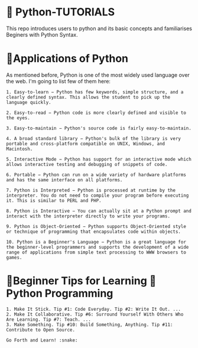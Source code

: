 # :snake: Python-TUTORIALS
This repo introduces users to python and its basic concepts and familiarises Beginers with Python Syntax.

# :cherries:Applications of Python

As mentioned before, Python is one of the most widely used language over the web. I'm going to list few of them here:

    1. Easy-to-learn − Python has few keywords, simple structure, and a clearly defined syntax. This allows the student to pick up the language quickly.

    2. Easy-to-read − Python code is more clearly defined and visible to the eyes.

    3. Easy-to-maintain − Python's source code is fairly easy-to-maintain.

    4. A broad standard library − Python's bulk of the library is very portable and cross-platform compatible on UNIX, Windows, and Macintosh.

    5. Interactive Mode − Python has support for an interactive mode which allows interactive testing and debugging of snippets of code.

    6. Portable − Python can run on a wide variety of hardware platforms and has the same interface on all platforms.

    7. Python is Interpreted − Python is processed at runtime by the interpreter. You do not need to compile your program before executing it. This is similar to PERL and PHP.

    8. Python is Interactive − You can actually sit at a Python prompt and interact with the interpreter directly to write your programs.

    9. Python is Object-Oriented − Python supports Object-Oriented style or technique of programming that encapsulates code within objects.

    10. Python is a Beginner's Language − Python is a great language for the beginner-level programmers and supports the development of a wide range of applications from simple text processing to WWW browsers to games.
    
# :scroll:Beginner Tips for Learning :snake:Python Programming

    1. Make It Stick. Tip #1: Code Everyday. Tip #2: Write It Out. ...
    2. Make It Collaborative. Tip #6: Surround Yourself With Others Who Are Learning. Tip #7: Teach. ...
    3. Make Something. Tip #10: Build Something, Anything. Tip #11: Contribute to Open Source.
    
    Go Forth and Learn! :snake:

